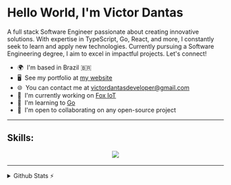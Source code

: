 Hello World, I'm Victor Dantas
=====================================================================================================================================

A full stack Software Engineer passionate about creating innovative solutions. With expertise in TypeScript, Go, React, and more, I constantly seek to learn and apply new technologies. Currently pursuing a Software Engineering degree, I aim to excel in impactful projects. Let's connect!

* 🌍  I'm based in Brazil 🇧🇷
* 🖥️  See my portfolio at <a href="https://victordantas.dev/" target="_blank">my website</a>
* 🌐  You can contact me at [victordantasdeveloper@gmail.com](mailto:victordantasdeveloper@gmail.com)
* 🚀  I'm currently working on [Fox IoT](https://foxiot.com.br/)
* 🧠  I'm learning to [Go](https://go.dev/doc/)
* 🤝  I'm open to collaborating on any open-source project

---

## Skills:
<div align="center">
  <a href="https://skillicons.dev">
    <img src="https://skillicons.dev/icons?i=typescript,go,react,next,vite,nodejs,express,nest,mongodb,postgres,prisma,docker,linux,tailwind,styledcomponents,figma,materialui,jest,vitest,cypress&perline=10" />
  </a>
  <br />
</div>

---

<details>
<summary>Github Stats ⚡</summary>
<img src="./profile-3d-contrib/profile-night-green.svg" alt="contributions" />

<img src="http://github-profile-summary-cards.vercel.app/api/cards/productive-time?username=victordantasdev&theme=dracula&utcOffset=-3" />
<img src="http://github-profile-summary-cards.vercel.app/api/cards/profile-details?username=victordantasdev&theme=dracula" />
</details>
